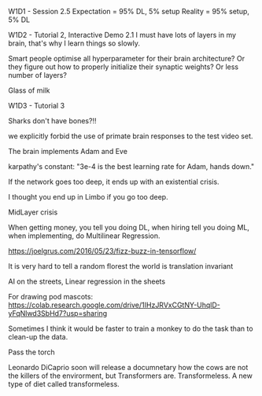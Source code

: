 W1D1 - Session 2.5
Expectation = 95% DL, 5% setup
Reality = 95% setup, 5% DL

W1D2 - Tutorial 2, Interactive Demo 2.1 
I must have lots of layers in my brain, that's why I learn things so slowly.

Smart people optimise all hyperparameter for their brain architecture? Or they figure out how to properly initialize their synaptic weights? Or less number of layers?

Glass of milk

W1D3 - Tutorial 3

Sharks don't have bones?!!

we explicitly forbid the use of primate brain responses to the test video set. 

The brain implements Adam and Eve

karpathy's constant: "3e-4 is the best learning rate for Adam, hands down."

If the network goes too deep, it ends up with an existential crisis.

I thought you end up in Limbo if you go too deep.

MidLayer crisis

When getting money, you tell you doing DL, when hiring tell you doing ML, when implementing, do Multilinear Regression.

https://joelgrus.com/2016/05/23/fizz-buzz-in-tensorflow/

It is very hard to tell a random florest the world is translation invariant

AI on the streets, Linear regression in the sheets

For drawing pod mascots: https://colab.research.google.com/drive/1IHzJRVxCGtNY-UhqlD-yFqNlwd3SbHd7?usp=sharing

Sometimes I think it would be faster to train a monkey to do the task than to clean-up the data.

Pass the torch


Leonardo DiCaprio soon will release a documnetary how the cows are not the killers of the envirorment, but Transformers are. Transformeless. A new type of diet called transformeless.